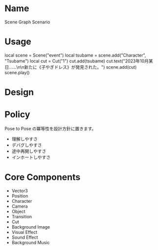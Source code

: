 # Name

Scene Graph Scenario

# Usage

local scene = Scene("event")
local tsubame = scene.add("Character", "Tsubame")
local cut = Cut("1")
cut.add(tsubame)
cut.text("2023年10月某日……\n\n新たに《子やぎドレス》が発見された。")
scene.add(cut)
scene.play()

# Design

# Policy

Pose to Pose の冪等性を設計方針に置きます。

- 理解しやすさ
- デバグしやすさ
- 途中再開しやすさ
- インホートしやすさ

# Core Components

- Vector3
- Position
- Character
- Camera
- Object
- Transition
- Cut
- Background Image
- Visual Effect
- Sound Effect
- Background Music